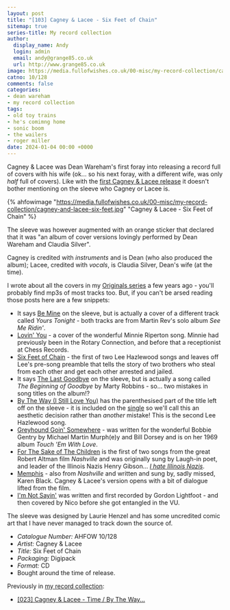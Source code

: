 ```yaml
---
layout: post
title: "[103] Cagney & Lacee - Six Feet of Chain"
sitemap: true
series-title: My record collection
author:
  display_name: Andy
  login: admin
  email: andy@grange85.co.uk
  url: http://www.grange85.co.uk
image: https://media.fullofwishes.co.uk/00-misc/my-record-collection/cagney-and-lacee-six-feet.jpg
catno: 10/128
comments: false
categories:
- dean wareham
- my record collection
tags:
- old toy trains
- he's comimng home
- sonic boom
- the wailers
- roger miller
date: 2024-01-04 00:00 +0000
---
```

Cagney & Lacee was Dean Wareham's first foray into releasing a record full of covers with his wife (ok... so his next foray, with a different wife, was only _half_ full of covers). Like with the [first Cagney & Lacee release](/2023/04/06/my-record-collection-023-cagney-lacee-time-by-the-way/) it doesn't bother mentioning on the sleeve who Cagney or Lacee is.

{% ahfowimage "https://media.fullofwishes.co.uk/00-misc/my-record-collection/cagney-and-lacee-six-feet.jpg" "Cagney & Lacee - Six Feet of Chain" %}

The sleeve was however augmented with an orange sticker that declared that it was "an album of cover versions lovingly performed by Dean Wareham and Claudia Silver".

Cagney is credited with _instruments_ and is Dean (who also produced the album); Lacee, credited with _vocals_, is Claudia Silver, Dean's wife (at the time). 

I wrote about all the covers in my [Originals series](/category/originals/) a few years ago - you'll probably find mp3s of most tracks too. But, if you can't be arsed reading those posts here are a few snippets:

 - It says [Be Mine](/2013/02/27/originals-yours-tonight-by-martin-rev-covered-by-cagney-and-lacee/) on the sleeve, but is actually a cover of a different track called _Yours Tonight_ - both tracks are from Martin Rev's solo album _See Me Ridin'_.
 - [Lovin' You](/2014/01/08/originals-lovin-you-by-minnie-riperton-covered-by-cagney-and-lacee/) - a cover of the wonderful Minnie Riperton song. Minnie had previously been in the Rotary Connection, and before that a receptionist at Chess Records.
 - [Six Feet of Chain](/2014/04/30/originals-six-feet-of-chain-by-lee-hazlewood-covered-by-cagney-lacee/) - the first of two Lee Hazlewood songs and leaves off Lee's pre-song preamble that tells the story of two brothers who steal from each other and get each other arrested and jailed.
 - It says [The Last Goodbye](/2013/11/20/originals-the-beginning-of-goodbye-by-marty-robbins-covered-by-cagney-and-lacee/) on the sleeve, but is actually a song called _The Beginning of Goodbye_ by Marty Robbins - so... two mistakes in song titles on the album!?
 - [By The Way (I Still Love You)](/2013/03/27/originals-by-the-way-i-still-love-you-by-nancy-sinatra-covered-by-cagney-and-lacee/) has the parenthesised part of the title left off on the sleeve - it is included on the [single](/2023/04/06/my-record-collection-023-cagney-lacee-time-by-the-way/) so we'll call this an aesthetic decision rather than _another_ mistake! This is the second Lee Hazlewood song.
 - [Greyhound Goin' Somewhere](/2013/07/10/originals-greyhound-goin-somewhere-by-bobbie-gentry-covered-by-cagney-and-lacee/) - was written for the wonderful Bobbie Gentry by Michael Martin Murph(e)y and Bill Dorsey and is on her 1969 album _Touch 'Em With Love_.
 - [For The Sake of The Children](/2013/06/26/originals-for-the-sake-of-the-children-by-henry-gibson-covered-by-cagney-and-lacee/) is the first of two songs from the great Robert Altman film _Nashville_ and was originally sung by Laugh-in poet, and leader of the Illinois Nazis Henry Gibson... _[I hate Illinois Nazis](https://www.youtube.com/watch?v=nu-0HDBJHc8)_.
 - [Memphis](/2013/08/08/originals-memphis-by-karen-black-covered-by-cagney-and-lacee/) - also from _Nashville_ and written and sung by, sadly missed, Karen Black. Cagney & Lacee's version opens with a bit of dialogue lifted from the film.
 - [I'm Not Sayin'](/2013/09/18/originals-im-not-sayin-by-gordon-lightfoot-covered-by-cagney-and-lacee/) was written and first recorded by Gordon Lightfoot - and then covered by Nico before she got entangled in the VU.

 The sleeve was designed by Laurie Henzel and has some uncredited comic art that I have never managed to track down the source of.

  - *Catalogue Number:* AHFOW 10/128
  - *Artist:* Cagney & Lacee
  - *Title:* Six Feet of Chain
  - *Packaging:* Digipack
  - *Format:* CD
  - Bought around the time of release.

  Previously in [my record collection](/category/my-record-collection):
   - [[023] Cagney & Lacee - Time / By The Way...](/2023/04/06/my-record-collection-023-cagney-lacee-time-by-the-way/)
